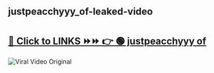 
 ## justpeacchyyy_of-leaked-video 

# <h2><a href="https://clipsfans.com/justpeacchyyy_of&ref=git">🔗 Click to LINKS ⏩⏩ 👉 🟢 justpeacchyyy of </a></h2>

<a href="https://clipsfans.com/justpeacchyyy_of&ref=git" rel="nofollow" data-target="animated-image.originalLink"><img src="https://i.ibb.co.com/xMMVF88/686577567.gif" alt="Viral Video Original" style="max-width: 100%; display: inline-block;" data-target="animated-image.originalImage"></a>
